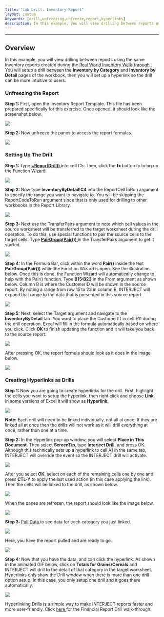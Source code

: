 ```yaml
---
title: "Lab Drill: Inventory Report"
layout: custom
keywords: [drill,unfreezing,unfreeze,report,hyperlinks]
description: In this example, you will view drilling between reports using the same Inventory reports created during the Real World Inventory Walk-through.
---
```

* * *

##  **Overview**

In this example, you will view drilling between reports using the same Inventory reports created during the [ Real World Inventory Walk-through ](/wAbout/Inventory-Reports.html) . You will setup a drill between the **Inventory by Category** and **Inventory by Detail** pages of the workbook, then you will set up a hyperlink so the drill can be more intuitive to users. 




###  Unfreezing the Report 

**Step 1:** First, open the Inventory Report Template. This file has been prepared specifically for this exercise. Once opened, it should look like the screenshot below. 

![](/images/L-Drill-Inventory/01.png)
<br>

**Step 2:** Now unfreeze the panes to access the report formulas. 

![](/images/L-Drill-Inventory/02.png)
<br>
  


###  Setting Up The Drill 

**Step 1:** Type [ **=ReportDrill()** ](/wIndex/ReportDrill.html) into cell C5. Then, click the **fx** button to bring up the Function Wizard. 

![](/images/L-Drill-Inventory/03.png)

**Step 2:** Now type **InventoryByDetail!C4** into the ReportCellToRun argument to specify the range you want to navigate to. You will be skipping the ReportCodeToRun argument since that is only used for drilling to other workbooks in the Report Library. 

![](/images/L-Drill-Inventory/04.png)
<br>
  


**Step 3:** Next use the  TransferPairs argument to note which cell values in the source worksheet will be transferred to the target worksheet during the drill operation. To do this, use special functions to pair the source cells to the target cells. Type  [ **PairGroup(Pair())** ](/wIndex/PairGroup.html) in the TransferPairs argument to get it started. 

![](/images/L-Drill-Inventory/05.png)
<br>
  


**Step 4:** In the Formula Bar, click within the word **Pair()** inside the text **PairGroup(Pair())** while the Function Wizard is open. See the illustration below. Once this is done, the Function Wizard will automatically change to help with the Pair() function. Type **B15:B23** in the From argument as shown below. Column B is where the CustomerID will be shown in the source report. By noting a range from row 15 to 23 in column B, INTERJECT will expand that range to the data that is presented in this source report. 

![](/images/L-Drill-Inventory/06.png)
<br>

**Step 5:** Next, select the Target argument and navigate to the **InventoryByDetail** tab. You want to place the CustomerID in cell E11 during the drill operation. Excel will fill in the formula automatically based on where you click. Click **OK** to finish updating the function and it will take you back to the source report. 

![](/images/L-Drill-Inventory/07.png)
<br>
  


After pressing OK, the report formula should look as it does in the image below. 

![](/images/L-Drill-Inventory/08.png)
<br>

###  Creating Hyperlinks as Drills 

**Step 1:** Now you are going to create hyperlinks for the drill. First, highlight the cells you want to setup the hyperlink, then right click and choose **Link**. In some versions of Excel it will show as **Hyperlink**. 

![](/images/L-Drill-Inventory/09.jpg)
<br>

**Note:** Each drill will need to be linked individually, not all at once. If they are linked all at once then the drills will not work as it will drill everything at once, rather than one at a time. 

**Step 2:** In the Hyperlink pop-up window, you will select **Place in This Document**. Then select **ScreenTip**, type **Interject Drill**, and press OK. Although this technically sets up a hyperlink to cell A1 in the same tab, INTERJECT will override the event so the INTERJECT drill will activate. 

![](/images/L-Drill-Inventory/10.png)
<br>
  


After you select **OK**, select on each of the remaining cells one by one and press **CTL-Y** to apply the last used action (in this case applying the link). Then the cells will be linked to the drill, as shown below. 

![](/images/L-Drill-Inventory/11.png)
<br>
  


When the panes are refrozen, the report should look like the image below. 

![](/images/L-Drill-Inventory/12.png)
<br>
  


**Step 3:** [ Pull Data ](/wGetStarted/INTERJECT-Ribbon-Menu-Items.html) to see data for each category you just linked. 

![](/images/L-Drill-Inventory/13.png)
<br>
  


Here, you have the report pulled and are ready to go. 

![](/images/L-Drill-Inventory/14.png)
<br>
  


**Step 4:** Now that you have the data, and can click the hyperlink. As shown in the animated GIF below, click on **Totals for Grains/Cereals** and INTERJECT will drill to the detail of that category in the target worksheet. Hyperlinks only show the Drill window when there is more than one drill option setup. In this case, you only setup one drill and it goes there automatically. 

![](/images/L-Drill-Inventory/15.gif)
<br>
  


Hyperlinking Drills is a simple way to make INTERJECT reports faster and more user-friendly. Click [ here ]([/wGetStarted/L-Drill-TheThreeWays.html#the-hyperlink-method](wGetStarted/L-Drill-FinancialReport.html)) for the Financial Report Drill walk-through. 

  



